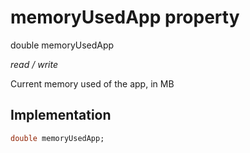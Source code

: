 


# memoryUsedApp property







double memoryUsedApp
  
_<span class="feature">read / write</span>_



<p>Current memory used of the app, in MB</p>



## Implementation

```dart
double memoryUsedApp;
```







